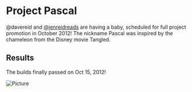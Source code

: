 # Project Pascal

@davereid and [@jenreidreads](https://www.twitter.com/jenreidreads) are having a baby, scheduled for full project promotion in October 2012! The nickname Pascal was inspired by the chameleon from the Disney movie Tangled.

## Results

The builds finally passed on Oct 15, 2012!

![Picture](https://raw.githubusercontent.com/davereid/Pascal/1.x/oliver.jpg)
